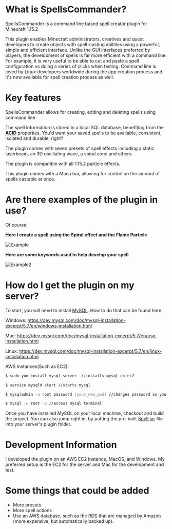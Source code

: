 # What is SpellsCommander?

SpellsCommander is a command line based spell creator plugin for Minecraft 1.15.2

This plugin enables Minecraft administrators, creatives and quest developers to create objects with spell-casting abilities using a powerful, simple and efficient interface. Unlike the GUI interfaces preferred by players, the development of spells is far more efficient with a command line.  For example, it is very useful to be able to cut and paste a spell configuration vs doing a series of clicks when testing. Command line is loved by Linux developers worldwide during the app creation process and it's now available for spell creation process as well.

# Key features

SpellsCommander allows for creating, editing and deleting spells using command line

The spell information is stored in a local SQL database, benefiting from the __[ACID](https://en.wikipedia.org/wiki/ACID)__ properties.  You'd want your saved spells to be available, consistent, isolated and durable, right?

The plugin comes with seven presets of spell effects including a static laserbeam, an 3D oscillating wave, a spiral cone and others. 

The plugin is compatible with all 1.15.2 particle effects.

This plugin comes with a Mana bar, allowing for control on the amount of spells castable at once.

# Are there examples of the plugin in use?

Of course!

__Here I create a spell using the Spiral effect and the Flame Particle__

![Example](https://github.com/GitItGoing/Spells/blob/master/Example1.gif?raw=true)

__Here are some keywords used to help develop your spell__

![Example2](https://github.com/GitItGoing/Spells/blob/master/Example2.gif?raw=true)
# How do I get the plugin on my server?

To start, you will need to install [MySQL](http://www.mysql.com). How to do that can be found here:

Windows:
https://dev.mysql.com/doc/mysql-installation-excerpt/5.7/en/windows-installation.html

Mac:
https://dev.mysql.com/doc/mysql-installation-excerpt/5.7/en/osx-installation.html

Linux:
https://dev.mysql.com/doc/mysql-installation-excerpt/5.7/en/linux-installation.html

AWS Instances(Such as EC2):

```bash
$ sudo yum install mysql-server  //installs mysql on ec2

$ service mysqld start //starts mysql

$ mysqladmin -u root password [your_new_pwd] //changes password so you can remember it (fill your_new_pwd with desired password)

$ mysql -u root -p //access mysql terminal
```

Once you have installed MySQL on your local machine, checkout and build the project.  You can also jump right in, by putting the pre-built [Spell.jar](https://github.com/GitItGoing/SpellsCommander/raw/master/Spell.jar) file into your server's plugin folder. 

# Development Information

I developed the plugin on an AWS EC2 Instance, MacOS, and Windows. My preferred setup is the EC2 for the server and Mac for the development and test.

# Some things that could be added

* More presets
* More spell actions
* Use an AWS database, such as the [RDS](https://aws.amazon.com/rds/) that are managed by Amazon  (more expensive, but automatically backed up).




